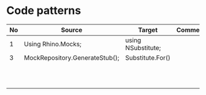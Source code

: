 # Code patterns

| No | Source | Target | Comment |
| --- | --- | --- | --- |
| 1 | Using Rhino.Mocks; | using NSubstitute; | |
| 3 | MockRepository.GenerateStub<T>(); | Substitute.For<T>() |  |
|  |  |  |  |
|  |  |  |  |
|  |  |  |  |
|  |  |  |  |
|  |  |  |  |
|  |  |  |  |
|  |  |  |  |
|  |  |  |  |
|  |  |  |  |
|  |  |  |  |
|  |  |  |  |
